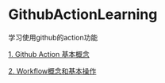 # GithubActionLearning
学习使用github的action功能

[1. Github Action 基本概念](learn/learn_01.md)

[2. Workflow概念和基本操作](learn/learn_02.md)
